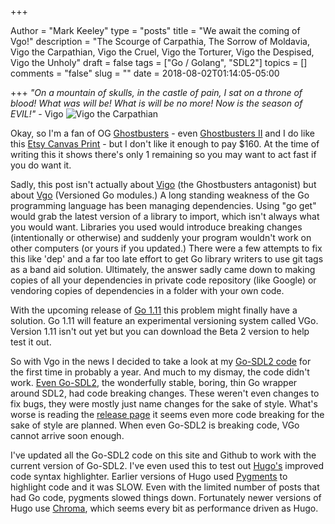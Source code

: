 +++

Author = "Mark Keeley"
type = "posts"
title = "We await the coming of Vgo!"
description = "The Scourge of Carpathia, The Sorrow of Moldavia, Vigo the Carpathian, Vigo the Cruel, Vigo the Torturer, Vigo the Despised, Vigo the Unholy"
draft = false
tags = ["Go / Golang", "SDL2"]
topics = []
comments = "false"
slug = ""
date = 2018-08-02T01:14:05-05:00

+++
_"On a mountain of skulls, in the castle of pain, I sat on a throne of blood! What was will be! What is will be no more! Now is the season of EVIL!"_ - Vigo
![Vigo the Carpathian](/media/vigo.jpg)

Okay, so I'm a fan of OG [Ghostbusters](https://www.imdb.com/title/tt0087332/?ref_=fn_al_tt_2) - even [Ghostbusters II](https://www.imdb.com/title/tt0097428/?ref_=fn_al_tt_4) and I do like this [Etsy Canvas Print](https://www.etsy.com/listing/214553292/vigo-the-carpathian-canvas-print/) - but I don't like it enough to pay $160. At the time of writing this it shows there's only 1 remaining so you may want to act fast  if you do want it.

Sadly, this post isn't actually about [Vigo](http://ghostbusters.wikia.com/wiki/Vigo) (the Ghostbusters antagonist) but about [Vgo](https://github.com/golang/go/wiki/vgo) (Versioned Go modules.) A long standing weakness of the Go programming language has been managing dependencies. Using "go get" would grab the latest version of a library to import, which isn't always what you would want. Libraries you used would introduce breaking changes (intentionally or otherwise) and suddenly your program wouldn't work on other computers (or yours if you updated.) There were a few attempts to fix this like 'dep' and a far too late effort to get Go library writers to use git tags as a band aid solution. Ultimately, the answer sadly came down to making copies of all your dependencies in private code repository (like Google) or vendoring copies of dependencies in a folder with your own code. 

With the upcoming release of [Go 1.11](https://tip.golang.org/doc/go1.11) this problem might finally have a solution. Go 1.11 will feature an experimental versioning system called VGo. Version 1.11 isn't out yet but you can download the Beta 2 version to help test it out. 

So with Vgo in the news I decided to take a look at my [Go-SDL2 code](http://localhost:1313/tags/sdl2/) for the first time in probably a year. And much to my dismay, the code didn't work. [Even Go-SDL2](https://github.com/veandco/go-sdl2/), the wonderfully stable, boring, thin Go wrapper around SDL2, had code breaking changes. These weren't even changes to fix bugs, they were mostly just name changes for the sake of style. What's worse is reading the [release page](https://github.com/veandco/go-sdl2/releases) it seems even more code breaking for the sake of style are planned. When even Go-SDL2 is breaking code, VGo cannot arrive soon enough.

I've updated all the Go-SDL2 code on this site and Github to work with the current version of Go-SDL2. I've even used this to test out [Hugo's](http://gohugo.io/) improved code syntax highlighter. Earlier versions of Hugo used [Pygments](http://pygments.org/) to highlight code and it was SLOW. Even with the limited number of posts that had Go code, pygments slowed things down. Fortunately newer versions of Hugo use [Chroma](https://gohugo.io/content-management/syntax-highlighting/), which seems every bit as performance driven as Hugo.

<!--more-->
